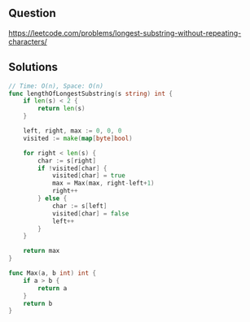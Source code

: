 ## Question

https://leetcode.com/problems/longest-substring-without-repeating-characters/

## Solutions

```go
// Time: O(n), Space: O(n)
func lengthOfLongestSubstring(s string) int {
	if len(s) < 2 {
		return len(s)
	}

	left, right, max := 0, 0, 0
	visited := make(map[byte]bool)

	for right < len(s) {
		char := s[right]
		if !visited[char] {
			visited[char] = true
			max = Max(max, right-left+1)
			right++
		} else {
			char := s[left]
			visited[char] = false
			left++
		}
	}

	return max
}

func Max(a, b int) int {
	if a > b {
		return a
	}
	return b
}
```
